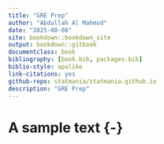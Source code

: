 ```yaml
---
title: "GRE Prep"
author: "Abdullah Al Mahmud"
date: "2025-08-08"
site: bookdown::bookdown_site
output: bookdown::gitbook
documentclass: book
bibliography: [book.bib, packages.bib]
biblio-style: apalike
link-citations: yes
github-repo: statmania/statmania.github.io
description: "GRE Prep"
---
```


# A sample text {-}

